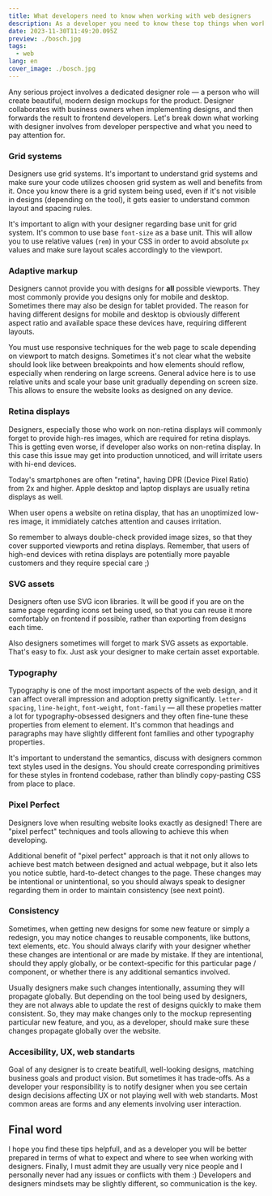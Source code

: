 ```yaml
---
title: What developers need to know when working with web designers
description: As a developer you need to know these top things when working with web designers on the same project
date: 2023-11-30T11:49:20.095Z
preview: ./bosch.jpg
tags:
  - web
lang: en
cover_image: ./bosch.jpg
---
```


Any serious project involves a dedicated designer role — a person who will create beautiful, modern design mockups for the product. Designer collaborates with business owners when implementing designs, and then forwards the result to frontend developers. Let's break down what working with designer involves from developer perspective and what you need to pay attention for.

### Grid systems

Designers use grid systems. It's important to understand grid systems and make sure your code utilizes choosen grid system as well and benefits from it. Once you know there is a grid system being used, even if it's not visible in designs (depending on the tool), it gets easier to understand common layout and spacing rules.

It's important to align with your designer regarding base unit for grid system. It's common to use base `font-size` as a base unit. This will allow you to use relative values (`rem`) in your CSS in order to avoid absolute `px` values and make sure layout scales accordingly to the viewport.

### Adaptive markup

Designers cannot provide you with designs for **all** possible viewports. They most commonly provide you designs only for mobile and desktop. Sometimes there may also be design for tablet provided. The reason for having different designs for mobile and desktop is obviously different aspect ratio and available space these devices have, requiring different layouts.

You must use responsive techniques for the web page to scale depending on viewport to match designs. Sometimes it's not clear what the website should look like between breakpoints and how elements should reflow, especially when rendering on large screens. General advice here is to use relative units and scale your base unit gradually depending on screen size. This allows to ensure the website looks as designed on any device.

### Retina displays

Designers, especially those who work on non-retina displays will commonly forget to provide high-res images, which are required for retina displays. This is getting even worse, if developer also works on non-retina display. In this case this issue may get into production unnoticed, and will irritate users with hi-end devices.

Today's smartphones are often "retina", having DPR (Device Pixel Ratio) from 2x and higher. Apple desktop and laptop displays are usually retina displays as well.

When user opens a website on retina display, that has an unoptimized low-res image, it immidiately catches attention and causes irritation.

So remember to always double-check provided image sizes, so that they cover supported viewports and retina displays. Remember, that users of high-end devices with retina displays are potentially more payable customers and they require special care ;)

### SVG assets

Designers often use SVG icon libraries. It will be good if you are on the same page regarding icons set being used, so that you can reuse it more comfortably on frontend if possible, rather than exporting from designs each time.

Also designers sometimes will forget to mark SVG assets as exportable. That's easy to fix. Just ask your designer to make certain asset exportable.

### Typography

Typography is one of the most important aspects of the web design, and it can affect overall impression and adoption pretty significantly. `letter-spacing`, `line-height`, `font-weight`, `font-family` — all these propeties matter a lot for typography-obsessed designers and they often fine-tune these properties from element to element. It's common that headings and paragraphs may have slightly different font families and other typography properties.

It's important to understand the semantics, discuss with designers common text styles used in the designs. You should create corresponding primitives for these styles in frontend codebase, rather than blindly copy-pasting CSS from place to place.

### Pixel Perfect

Designers love when resulting website looks exactly as designed! There are "pixel perfect" techniques and tools allowing to achieve this when developing.

Additional benefit of "pixel perfect" approach is that it not only allows to achieve best match between designed and actual webpage, but it also lets you notice subtle, hard-to-detect changes to the page.
These changes may be intentional or unintentional, so you should always speak to designer regarding them in order to maintain consistency (see next point).

### Consistency

Sometimes, when getting new designs for some new feature or simply a redesign, you may notice changes to reusable components, like buttons, text elements, etc. You should always clarify with your designer whether these changes are intentional or are made by mistake. If they are intentional, should they apply globally, or be context-specific for this particular page / component, or whether there is any additional semantics involved.

Usually designers make such changes intentionally, assuming they will propagate globally. But depending on the tool being used by designers, they are not always able to update the rest of designs quickly to make them consistent. So, they may make changes only to the mockup representing particular new feature, and you, as a developer, should make sure these changes propagate globally over the website.

### Accesibility, UX, web standarts

Goal of any designer is to create beatifull, well-looking designs, matching business goals and product vision. But sometimes it has trade-offs. As a developer your responsibility is to notify designer when you see certain design decisions affecting UX or not playing well with web standarts. Most common areas are forms and any elements involving user interaction.

## Final word

I hope you find these tips helpfull, and as a developer you will be better prepared in terms of what to expect and where to see when working with designers. Finally, I must admit they are usually very nice people and I personally never had any issues or conflicts with them :) Developers and designers mindsets may be slightly different, so communication is the key.
